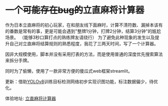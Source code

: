 # 一个<del>可能存在bug的</del>立直麻将计算器

作为日本立直麻将的初心玩家，在和朋友线下面麻时，计算不清符数、漏掉本该有的番数是常有的事，更是可能会遇到"整牌1分钟，打牌2分钟，结算3分钟"的尴尬场景。
（能够3秒口算打点的熟练牌友请绕行）
为了避免此种现象的发生以及提升自己对立直麻将结算规则的熟悉程度，我花了三两天时间，写了一个计算器。

因非大规模使用，脚本并没有采用打表的方法，而是使用普通的深度优先搜索算法来拆分手牌。

同时为了偷懒，使用了一款非常方便的傻瓜式web框架streamlit。

更新：借助[YOLOv8](https://github.com/ultralytics/ultralytics)训练目标检测网络初步实现识图功能，标注数据偏少，待优化。

体验地址: [立直麻将计算器](https://mahjong.fyz666.xyz)
